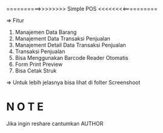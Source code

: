 ==========>>>>>>>> Simple POS <<<<<<<<==========

=> Fitur
  1. Manajemen Data Barang
  2. Manajement Data Transaksi Penjualan
  3. Manajement Detail Data Transaksi Penjualan
  4. Transaksi Penjualan
  5. Bisa Menggunakan Barcode Reader Otomatis
  6. Form Print Preview
  7. Bisa Cetak Struk
  
=> Untuk lebih jelasnya bisa lihat di folter Screenshoot

# N O T E
Jika ingin  reshare cantumkan AUTHOR
